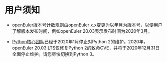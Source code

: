 # 用户须知<a name="ZH-CN_TOPIC_0232332818"></a>

* openEuler版本号计数规则由openEuler x.x变更为以年月为版本号，以便用户了解版本发布时间，例如openEuler 20.03表示发布时间为2020年3月。

* [Python核心团队](https://www.python.org/dev/peps/pep-0373/#update)已经于2020年1月停止对Python 2的维护。2020年，openEuler 20.03 LTS仅修复Python 2的致命CVE，并将于2020年12月31日全面停止维护。请您尽快切换到Python 3。